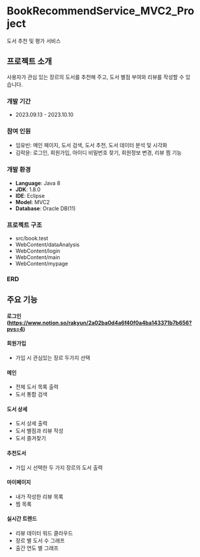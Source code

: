 # BookRecommendService_MVC2_Project
도서 추천 및 평가 서비스


## 프로젝트 소개
사용자가 관심 있는 장르의 도서를 추천해 주고, 도서 별점 부여와 리뷰를 작성할 수 있습니다.

### 개발 기간
* 2023.09.13 - 2023.10.10

### 참여 인원
  - 임유빈: 메인 페이지, 도서 검색, 도서 추천, 도서 데이터 분석 및 시각화
  - 김락윤: 로그인, 회원가입, 아이디 비밀번호 찾기, 회원정보 변경, 리뷰 찜 기능

### 개발 환경
  - **Language**: Java 8
  - **JDK**: 1.8.0
  - **IDE**: Eclipse
  - **Model**: MVC2
  - **Database**: Oracle DB(11)

### 프로젝트 구조
  - src/book.test
  - WebContent/dataAnalysis
  - WebContent/login
  - WebContent/main
  - WebContent/mypage

### ERD


## 주요 기능
#### 로그인(https://www.notion.so/rakyun/2a02ba0d4a6f40f0a4ba143371b7b656?pvs=4)

#### 회원가입
  - 가입 시 관심있는 장르 두가지 선택

#### 메인
  - 전체 도서 목록 출력
  - 도서 통합 검색

#### 도서 상세
  - 도서 상세 출력
  - 도서 별점과 리뷰 작성
  - 도서 즐겨찾기

#### 추천도서
  - 가입 시 선택한 두 가지 장르의 도서 출력

#### 마이페이지
  - 내가 작성한 리뷰 목록
  - 찜 목록

#### 실시간 트렌드
  - 리뷰 데이터 워드 클라우드
  - 장르 별 도서 수 그래프
  - 출간 연도 별 그래프
